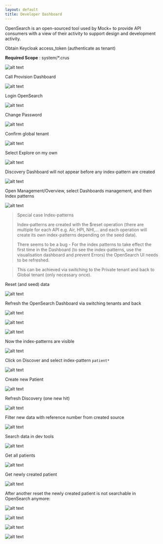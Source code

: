 ```yaml
---
layout: default
title: Developer Dashboard
---
```


OpenSearch is an open-sourced tool used by Mock+ to provide API consumers with a view of their activity to support design and development activity.

Obtain Keycloak access_token (authenticate as tenant)

**Required Scope** : system/*.crus

![alt text](image-20240719-013419.png "Retrieve Access Token")

Call Provision Dashboard

![alt text](image-20240719-013448.png "Provision Dashboard")

Login OpenSearch

![alt text](image-20240719-013515.png "Login OpenSearch")

Change Password

![alt text](image-20240719-013531.png "Change Password")

Confirm global tenant

![alt text](image-20240717-032453.png "global tenant")

Select Explore on my own

![alt text](image-20240717-032505.png "Explore on my own")

Discovery Dashboard will not appear before any index-pattern are created

![alt text](image-20240719-014510.png "Explore on my own")

Open Management/Overview, select Dashboards management, and then Index patterns

![alt text](image-20240717-032530.png "Explore on my own")

> Special case Index-patterns
>
> Index-patterns are created with the $reset operation (there are multiple for each API e.g. Air, HPI, NHI,… and each operation will create its own index-patterns depending on the seed data).
>
> There seems to be a bug - For the index patterns to take effect the first time in the Dashboard (to see the index-patterns, use the visualisation dashboard and prevent Errors) the OpenSearch UI needs to be refreshed.

> This can be achieved via switching to the Private tenant and back to Global tenant (only necessary once).

Reset (and seed) data

![alt text](image-20240717-032542.png "Reset (and seed) data")

Refresh the OpenSearch Dashboard via switching tenants and back

![alt text](image-20240717-032556.png "switching tenants")

![alt text](image-20240717-032602.png "after switching tenants")

![alt text](image-20240717-032609.png "switch back")

Now the index-patterns are visible

![alt text](image-20240717-032632.png "index visible")

Click on Discover and select index-pattern `patient*`

![alt text](image-20240719-013950.png "patient index")

Create new Patient

![alt text](image-20240717-032701.png "Create new Patient")

Refresh Discovery (one new hit)

![alt text](image-20240719-013859.png "Refresh Discovery")

Filter new data with reference number from created source

![alt text](image-20240719-014053.png "Refresh Discovery")

Search data in dev tools

![alt text](image-20240719-014128.png "Search data in dev tools")

Get all patients

![alt text](image-20240719-014153.png "Get all patients")

Get newly created patient

![alt text](image-20240719-014225.png "Get newly created patient")

After another reset the newly created patient is not searchable in OpenSearch anymore:

![alt text](image-20240717-032841.png "after reset")

![alt text](image-20240719-014339.png "after reset")

![alt text](image-20240719-014306.png "after reset")

![alt text](image-20240719-014415.png "after reset")

